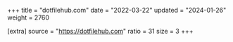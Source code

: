 +++
title = "dotfilehub.com"
date = "2022-03-22"
updated = "2024-01-26"
weight = 2760

[extra]
source = "https://dotfilehub.com"
ratio = 31
size = 3
+++
